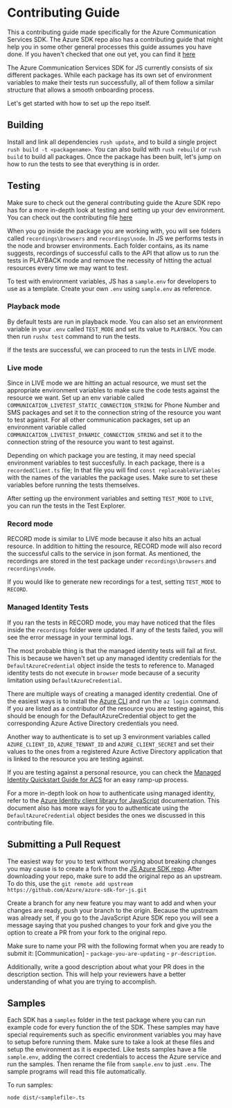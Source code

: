 # Contributing Guide

This a contributing guide made specifically for the Azure Communication Services SDK. The Azure SDK repo also has a contributing guide that might help you in some other general processes this guide assumes you have done. If you haven't checked that one out yet, you can find it [here](https://github.com/Azure/azure-sdk-for-js/blob/main/CONTRIBUTING.md)

The Azure Communication Services SDK for JS currently consists of six different packages. While each package has its own set of environment variables to make their tests run successfully, all of them follow a similar structure that allows a smooth onboarding process.

Let's get started with how to set up the repo itself.

## Building

Install and link all dependencies `rush update`, and to build a single project `rush build -t <packagename>`.
You can also build with `rush rebuild` or `rush build` to build all packages.
Once the package has been built, let's jump on how to run the tests to see that everything is in order.

## Testing

Make sure to check out the general contributing guide the Azure SDK repo has for a more in-depth look at testing and setting up your dev environment. You can check out the contributing file [here](https://github.com/Azure/azure-sdk-for-js/blob/main/CONTRIBUTING.md)

When you go inside the package you are working with, you will see folders called `recordings\browsers` and `recordings\node`. In JS we performs tests in the node and browser environments. Each folder contains, as its name suggests, recordings of successful calls to the API that allow us to run the tests in PLAYBACK mode and remove the necessity of hitting the actual resources every time we may want to test.

To test with environment variables, JS has a `sample.env` for developers to use as a template. Create your own `.env` using `sample.env` as reference.

### Playback mode

By default tests are run in playback mode. You can also set an environment variable in your `.env` called `TEST_MODE` and set its value to `PLAYBACK`. You can then run `rushx test` command to run the tests.

If the tests are successful, we can proceed to run the tests in LIVE mode.

### Live mode

Since in LIVE mode we are hitting an actual resource, we must set the appropriate environment variables to make sure the code tests against the resource we want. Set up an env variable called `COMMUNICATION_LIVETEST_STATIC_CONNECTION_STRING` for Phone Number and SMS packages and set it to the connection string of the resource you want to test against. For all other communication packages, set up an environment variable called `COMMUNICATION_LIVETEST_DYNAMIC_CONNECTION_STRING` and set it to the connection string of the resource you want to test against.

Depending on which package you are testing, it may need special environment variables to test succesfully. In each package, there is a `recordedClient.ts` file; In that file you will find `const replaceableVariables` with the names of the variables the package uses. Make sure to set these variables before running the tests themselves.

After setting up the environment variables and setting `TEST_MODE` to `LIVE`, you can run the tests in the Test Explorer.

### Record mode

RECORD mode is similar to LIVE mode because it also hits an actual resource. In addition to hitting the resource, RECORD mode will also record the successful calls to the service in json format. As mentioned, the recordings are stored in the test package under `recordings\browsers` and `recordings\node`.

If you would like to generate new recordings for a test, setting `TEST_MODE` to `RECORD`.

### Managed Identity Tests

If you ran the tests in RECORD mode, you may have noticed that the files inside the `recordings` folder were updated. If any of the tests failed, you will see the error message in your terminal logs.

The most probable thing is that the managed identity tests will fail at first. This is because we haven't set up any managed identity credentials for the `DefaultAzureCredential` object inside the tests to reference to. Managed identity tests do not execute in `browser` mode because of a security limitation using `DefaultAzureCredential`.

There are multiple ways of creating a managed identity credential. One of the easiest ways is to install the [Azure CLI](https://docs.microsoft.com/cli/azure/install-azure-cli) and run the `az login` command. If you are listed as a contributor of the resource you are testing against, this should be enough for the DefaultAzureCredential object to get the corresponding Azure Active Directory credentials you need.

Another way to authenticate is to set up 3 environment variables called `AZURE_CLIENT_ID`, `AZURE_TENANT_ID` and `AZURE_CLIENT_SECRET` and set their values to the ones from a registered Azure Active Directory application that is linked to the resource you are testing against.

If you are testing against a personal resource, you can check the [Managed Identity Quickstart Guide for ACS](https://docs.microsoft.com/azure/communication-services/quickstarts/managed-identity-from-cli) for an easy ramp-up process.

For a more in-depth look on how to authenticate using managed identity, refer to the [Azure Identity client library for JavaScript](https://docs.microsoft.com/javascript/api/overview/azure/identity-readme?view=azure-node-latest) documentation. This document also has more ways for you to authenticate using the `DefaultAzureCredential` object besides the ones we discussed in this contributing file.

## Submitting a Pull Request

The easiest way for you to test without worrying about breaking changes you may cause is to create a fork from the [JS Azure SDK repo](https://github.com/Azure/azure-sdk-for-js). After downloading your repo, make sure to add the original repo as an upstream. To do this, use the `git remote add upstream https://github.com/Azure/azure-sdk-for-js.git`

Create a branch for any new feature you may want to add and when your changes are ready, push your branch to the origin. Because the upstream was already set, if you go to the JavaScript Azure SDK repo you will see a message saying that you pushed changes to your fork and give you the option to create a PR from your fork to the original repo.

Make sure to name your PR with the following format when you are ready to submit it: [Communication] - `package-you-are-updating` - `pr-description`.

Additionally, write a good description about what your PR does in the description section. This will help your reviewers have a better understanding of what you are trying to accomplish.

## Samples

Each SDK has a `samples` folder in the test package where you can run example code for every function the of the SDK. These samples may have special requirements such as specific environment variables you may have to setup before running them. Make sure to take a look at these files and setup the environment as it is expected.
Like tests samples have a file `sample.env`, adding the correct credentials to access the Azure service and run the samples. Then rename the file from `sample.env` to just `.env`. The sample programs will read this file automatically.

To run samples:

```bash
node dist/<samplefile>.ts
```